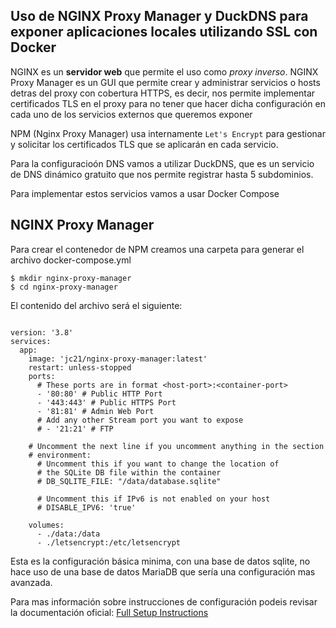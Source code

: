 ## Uso de NGINX Proxy Manager y DuckDNS para exponer aplicaciones locales utilizando SSL con Docker 

 NGINX es un **servidor web** que permite el uso como *proxy inverso*. NGINX Proxy Manager es un GUI que permite 
crear y administrar servicios o hosts detras del proxy con cobertura HTTPS, es decir, nos permite implementar 
certificados TLS en el proxy para no tener que hacer dicha configuración en cada uno de los servicios externos
que queremos exponer

NPM (Nginx Proxy Manager) usa internamente `Let's Encrypt` para gestionar y solicitar los certificados TLS que se 
aplicarán en cada servicio.

Para la configuracioón DNS vamos a utilizar DuckDNS, que es un servicio de DNS dinámico gratuito que nos permite 
registrar hasta 5 subdominios.
 
Para implementar estos servicios vamos a usar Docker Compose

## NGINX Proxy Manager

Para crear el contenedor de NPM creamos una carpeta para generar el archivo docker-compose.yml

```console
$ mkdir nginx-proxy-manager
$ cd nginx-proxy-manager

```
El contenido del archivo será el siguiente:

```docker

version: '3.8'
services:
  app:
    image: 'jc21/nginx-proxy-manager:latest'
    restart: unless-stopped
    ports:
      # These ports are in format <host-port>:<container-port>
      - '80:80' # Public HTTP Port
      - '443:443' # Public HTTPS Port
      - '81:81' # Admin Web Port
      # Add any other Stream port you want to expose
      # - '21:21' # FTP

    # Uncomment the next line if you uncomment anything in the section
    # environment:
      # Uncomment this if you want to change the location of
      # the SQLite DB file within the container
      # DB_SQLITE_FILE: "/data/database.sqlite"

      # Uncomment this if IPv6 is not enabled on your host
      # DISABLE_IPV6: 'true'

    volumes:
      - ./data:/data
      - ./letsencrypt:/etc/letsencrypt
```

Esta es la configuración básica minima, con una base de datos sqlite, no hace uso de una base de datos MariaDB que 
sería una configuración mas avanzada.

Para mas información sobre instrucciones de configuración podeis revisar la documentación oficial:
[Full Setup Instructions](https://nginxproxymanager.com/setup/)


